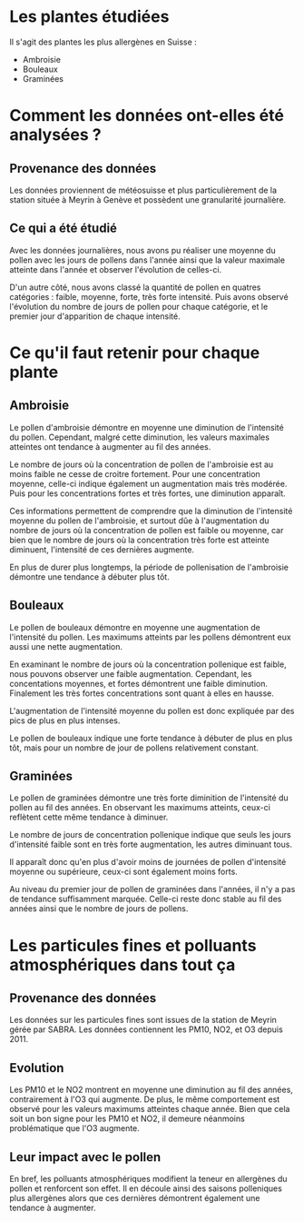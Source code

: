 # Les plantes étudiées

Il s'agit des plantes les plus allergènes en Suisse :

- Ambroisie
- Bouleaux
- Graminées

# Comment les données ont-elles été analysées ?

## Provenance des données

Les données proviennent de météosuisse et plus particulièrement de la station située à Meyrin à Genève et possèdent une granularité journalière.

## Ce qui a été étudié

Avec les données journalières, nous avons pu réaliser une moyenne du pollen avec les jours de pollens dans l'année ainsi que la valeur maximale atteinte dans l'année et observer l'évolution de celles-ci.

D'un autre côté, nous avons classé la quantité de pollen en quatres catégories : faible, moyenne, forte, très forte intensité. Puis avons observé l'évolution du nombre de jours de pollen pour chaque catégorie, et le premier jour d'apparition de chaque intensité.

# Ce qu'il faut retenir pour chaque plante

## Ambroisie

Le pollen d'ambroisie démontre en moyenne une diminution de l'intensité du pollen. Cependant, malgré cette diminution, les valeurs maximales atteintes ont tendance à augmenter au fil des années.

Le nombre de jours où la concentration de pollen de l'ambroisie est au moins faible ne cesse de croitre fortement. Pour une concentration moyenne, celle-ci indique également un augmentation mais très modérée. Puis pour les concentrations fortes et très fortes, une diminution apparaît.

Ces informations permettent de comprendre que la diminution de l'intensité moyenne du pollen de l'ambroisie, et surtout dûe à l'augmentation du nombre de jours où la concentration de pollen est faible ou moyenne, car bien que le nombre de jours où la concentration très forte est atteinte diminuent, l'intensité de ces dernières augmente.

En plus de durer plus longtemps, la période de pollenisation de l'ambroisie démontre une tendance à débuter plus tôt.

## Bouleaux

Le pollen de bouleaux démontre en moyenne une augmentation de l'intensité du pollen. Les maximums atteints par les pollens démontrent eux aussi une nette augmentation.

En examinant le nombre de jours où la concentration pollenique est faible, nous pouvons observer une faible augmentation. Cependant, les concentations moyennes, et fortes démontrent une faible diminution. Finalement les très fortes concentrations sont quant à elles en hausse.

L'augmentation de l'intensité moyenne du pollen est donc expliquée par des pics de plus en plus intenses.

Le pollen de bouleaux indique une forte tendance à débuter de plus en plus tôt, mais pour un nombre de jour de pollens relativement constant.

## Graminées

Le pollen de graminées démontre une très forte diminition de l'intensité du pollen au fil des années. En observant les maximums atteints, ceux-ci reflètent cette même tendance à diminuer.

Le nombre de jours de concentration pollenique indique que seuls les jours d'intensité faible sont en très forte augmentation, les autres diminuant tous.

Il apparaît donc qu'en plus d'avoir moins de journées de pollen d'intensité moyenne ou supérieure, ceux-ci sont également moins forts.

Au niveau du premier jour de pollen de graminées dans l'années, il n'y a pas de tendance suffisamment marquée. Celle-ci reste donc stable au fil des années ainsi que le nombre de jours de pollens.

# Les particules fines et polluants atmosphériques dans tout ça

## Provenance des données

Les données sur les particules fines sont issues de la station de Meyrin gérée par SABRA. Les données contiennent les PM10, NO2, et O3 depuis 2011.

## Evolution

Les PM10 et le NO2 montrent en moyenne une diminution au fil des années, contrairement à l'O3 qui augmente. De plus, le même comportement est observé pour les valeurs maximums atteintes chaque année. Bien que cela soit un bon signe pour les PM10 et NO2, il demeure néanmoins problématique que l'O3 augmente.

## Leur impact avec le pollen

En bref, les polluants atmosphériques modifient la teneur en allergènes du pollen et renforcent son effet. Il en découle ainsi des saisons polleniques plus allergènes alors que ces dernières démontrent également une tendance à augmenter.